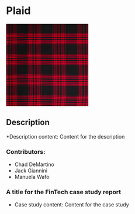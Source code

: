 # Plaid
![Plaid image](plaid.jpeg)
## Description
*Description content: Content for the description

### Contributors:
* Chad DeMartino 
* Jack Giannini
* Manuela Wafo


### A title for the FinTech case study report


* Case study content: Content for the case study
